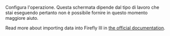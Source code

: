 Configura l'operazione. Questa schermata dipende dal tipo di lavoro che stai eseguendo pertanto non è possibile fornire in questo momento maggiore aiuto.

Read more about importing data into Firefly III in [the official documentation](https://docs.firefly-iii.org/).